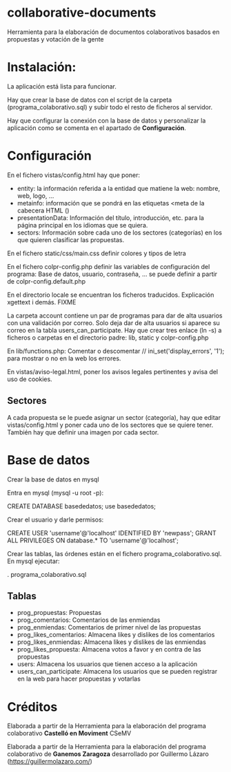 collaborative-documents
==========================

Herramienta para la elaboración de documentos colaborativos basados en propuestas y votación de la gente

Instalación:
==========================

La aplicación está lista para funcionar.

Hay que crear la base de datos con el script de la carpeta (programa_colaborativo.sql) y subir todo el resto de ficheros al servidor.

Hay que configurar la conexión con la base de datos y personalizar la aplicación como se comenta en el apartado de **Configuración**.

Configuración
==========================

En el fichero vistas/config.html hay que poner:
* entity: la información referida a la entidad que matiene la web: nombre, web, logo, ...
* metainfo: información que se pondrá en las etiquetas <meta de la cabecera HTML (<head>)
* presentationData: Información del título, introducción, etc. para la página principal en los idiomas que se quiera.
* sectors: Información sobre cada uno de los sectores (categorías) en los que quieren clasificar las propuestas. 

En el fichero static/css/main.css definir colores y tipos de letra

En el fichero colpr-config.php definir las variables de configuración del programa: Base de datos, usuario, contraseña, ...
se puede definir a partir de colpr-config.default.php 

En el directorio locale se encuentran los ficheros traducidos. Explicación xgettext i demás. FIXME

La carpeta account contiene un par de programas para dar de alta usuarios con una validación por correo. Solo deja dar de alta
usuarios si aparece su correo en la tabla users_can_participate. Hay que crear tres enlace (ln -s) a ficheros o carpetas en el directorio
padre: lib, static y colpr-config.php

En lib/functions.php: Comentar o descomentar // ini_set('display_errors', '1'); para mostrar o no en la web los errores.

En vistas/aviso-legal.html, poner los avisos legales pertinentes y avisa del uso de cookies.

Sectores
------------------------

A cada propuesta se le puede asignar un sector (categoría), hay que editar vistas/config.html y poner cada uno de los sectores que se quiere tener. También hay que definir una imagen por cada sector.



Base de datos
==========================

Crear la base de datos en mysql

Entra en mysql (mysql -u root -p):

CREATE DATABASE basededatos;
use basededatos;

Crear el usuario y darle permisos:

CREATE USER 'username'@'localhost' IDENTIFIED BY 'newpass';
GRANT ALL PRIVILEGES ON database.* TO 'username'@'localhost';

Crear las tablas, las órdenes están en el fichero programa_colaborativo.sql. En mysql ejecutar:

\. programa_colaborativo.sql

Tablas
----------------------------

* prog_propuestas: Propuestas
* prog_comentarios: Comentarios de las enmiendas
* prog_enmiendas: Comentarios de primer nivel de las propuestas
* prog_likes_comentarios: Almacena likes y dislikes de los comentarios
* prog_likes_enmiendas: Almacena likes y dislikes de las enmiendas
* prog_likes_propuesta: Almacena votos a favor y en contra de las propuestas
* users: Almacena los usuarios que tienen acceso a la aplicación
* users_can_participate: Almacena los usuarios que se pueden registrar en la web para hacer propuestas y votarlas

Créditos
==========================

Elaborada a partir de la Herramienta para la elaboración del programa colaborativo **Castelló en Moviment** CSeMV

Elaborada a partir de la Herramienta para la elaboración del programa colaborativo de **Ganemos Zaragoza** desarrollado por  Guillermo Lázaro (https://guillermolazaro.com/)
